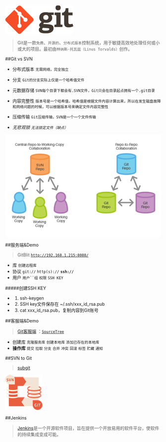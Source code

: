 ![Git Logo](https://github.com/mzying2013/GitShare/blob/master/logo@2x.png?raw=true)


>Git是一款`免费`、`开源的`、`分布式版本`控制系统，用于敏捷高效地处理任何或小或大的项目。最初由`林纳斯·托瓦兹（Linus Torvalds）`创作。



##Git vs SVN
- 分布式版本 `无需网络，完全独立`


- 分支 `Git的分支实际上仅是一个哈希值文件`


- 元数据存储 `SVN每个目录下都会有.SVN文件，Git只会在目录起点拥有一个.git目录`


- 内容完整性 `版本号是一个哈希值，哈希值是根据文件内容计算出来，所以在发生磁盘故障和网络问题的时候，可以根据版本号来确定文件内容完整性`


- 压缩传输 `Git压缩传输，SVN是一个一个文件传输`


- *无悲观锁 `无法锁定文件（缺点）`*


![SVN vs Git](https://github.com/mzying2013/GitShare/blob/master/svn-vs-git.png?raw=true)



##服务端&Demo
>GitBlit [`http://192.168.1.215:8088/`](http://192.168.1.215:8088/)

- 库 `创建远程库`
- 协议 `git://` `http(s)://` **`ssh://`**
- 用户 `用户``组` `权限` `SSH KEY`

#####创建SSH KEY
- 1. ssh-keygen
- 2. SSH key文件保存在 ~/.ssh/xxx_id_rsa.pub
- 3. cat xxx_id_rsa.pub，复制内容到Git账号




##客服端&Demo
>[Git客服端](https://git-scm.com/downloads/guis) ：[`SourceTree`](https://www.sourcetreeapp.com/)

- 创建库 `克隆服务库` `创建本地库` `添加已存在的本地库`
- **操作库** `提交` `拉取` `分支` `合并` `冲突` `回滚` `标签` `贮藏` `通知`


##SVN to Git
>[subgit](http://www.subgit.com/)

![svn convert git](https://github.com/mzying2013/GitShare/blob/master/svn-convert-git.png?raw=true)




##Jenkins
>[Jenkins](http://jenkins-ci.org/)是一个开源软件项目，旨在提供一个开放易用的软件平台，使软件的持续集成变成可能。